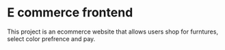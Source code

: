 # E commerce frontend 
This project is an ecommerce website that allows users shop for furntures, select color prefrence and pay.
